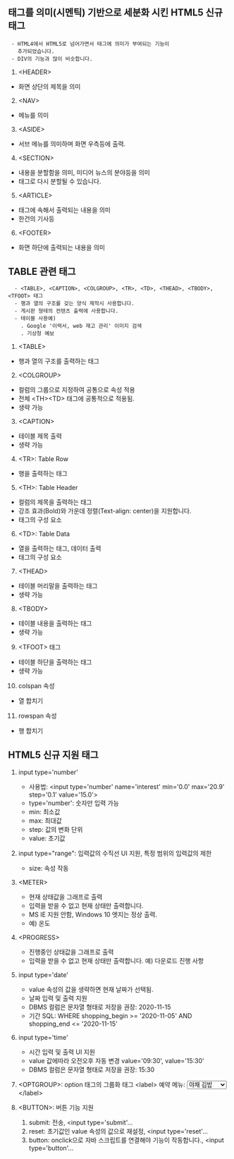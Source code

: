 ## <DIV> 태그를 의미(시멘틱) 기반으로 세분화 시킨 HTML5 신규 태그
     - HTML4에서 HTML5로 넘어가면서 태그에 의미가 부여되는 기능이
       추가되었습니다.
     - DIV의 기능과 많이 비슷합니다.

1. \<HEADER>
- 화면 상단의 제목을 의미
 
 
2. \<NAV>
- 메뉴를 의미
 
 
3. \<ASIDE>
- 서브 메뉴를 의미하며 화면 우측등에 출력.
    
  
4. \<SECTION>
- 내용을 분할함을 의미, 미디어 뉴스의 분야등을 의미 
- <SECTION> 태그로 다시 분할될 수 있습니다.
  
   
5. \<ARTICLE>
- <SECTION> 태그에 속해서 출력되는 내용을 의미
- 한건의 기사등
 
 
6. \<FOOTER>
- 화면 하단에 출력되는 내용을 의미
  
## TABLE 관련 태그
      - <TABLE>, <CAPTION>, <COLGROUP>, <TR>, <TD>, <THEAD>, <TBODY>, <TFOOT> 태그
      - 행과 열의 구조를 갖는 양식 제작시 사용합니다.
      - 게시판 형태의 컨텐츠 출력에 사용합니다.
      - 테이블 사용예)
        . Google '이력서, web 재고 관리' 이미지 검색
        . 기상청 예보 
 
 
1. \<TABLE>
- 행과 열의 구조를 출력하는 태그


2. \<COLGROUP>
- 컬럼의 그룹으로 지정하여 공통으로 속성 적용
- 전체 \<TH>\<TD> 태그에 공통적으로 적용됨.
- 생략 가능 
 

3. \<CAPTION>
- 테이블 제목 출력
- 생략 가능

 
4. \<TR>: Table Row
- 행을 출력하는 태그
 
 
5. \<TH>: Table Header
- 컬럼의 제목을 출력하는 태그
- 강조 효과(Bold)와 가운데 정렬(Text-align: center)을 지원합니다.
- <TR> 태그의 구성 요소
 
  
6. \<TD>: Table Data
- 열을 출력하는 태그, 데이터 출력
- <TR> 태그의 구성 요소
 
 
7. \<THEAD>
- 테이블 머리말을 출력하는 태그
- 생략 가능
 
 
8. \<TBODY>
- 테이블 내용을 출력하는 태그
- 생략 가능
 
 
9. \<TFOOT> 태그
- 테이블 하단을 출력하는 태그
- 생략 가능
 
 
10. colspan 속성
- 열 합치기


11. rowspan 속성
- 행 합치기
  
## HTML5 신규 지원 태그
1. input type='number'
    - 사용법: \<input type='number' name='interest' min='0.0' max='20.9' step='0.1' value='15.0'>
    - type='number': 숫자만 입력 가능
    - min: 최소값
    - max: 최대값
    - step: 값의 변화 단위
    - value: 초기값
 
 
2. input type="range": 입력값의 수직선 UI 지원, 특정 범위의 입력값의 제한
   - size: 속성 작동
 
 
3. \<METER>
   - 현재 상태값을 그래프로 출력
   - 입력을 받을 수 없고 현재 상태만 출력합니다.
   - MS IE 지원 안함, Windows 10 엣지는 정상 출력.
   - 예) 온도
     
  
4. \<PROGRESS>
   - 진행중인 상태값을 그래프로 출력
   - 입력을 받을 수 없고 현재 상태만 출력합니다.
    예) 다운로드 진행 사항  
 
 
5. input type='date'
   - value 속성의 값을 생략하면 현재 날짜가 선택됨.
   - 날짜 입력 및 출력 지원
   - DBMS 컬럼은 문자열 형태로 저장을 권장: 2020-11-15
   - 기간 SQL: WHERE shopping_begin >= '2020-11-05' AND shopping_end <= '2020-11-15'
 
 
6. input type='time'
   - 시간 입력 및 출력 UI 지원
   - value 값에따라 오전오후 자동 변경 value='09:30',  value='15:30'
   - DBMS 컬럼은 문자열 형태로 저장을 권장: 15:30
 
 
7. \<OPTGROUP>: option 태그의 그룹화 태그
    \<label>
      예약 메뉴:
      <select name="food">
        <optgroup label="김밥류">
          <option value='야채 김밥'>야채 김밥</option>
          <option value='참치 김밥'>참치 김밥</option>
          <option value='김치 김밥'>김치 김밥</option>
        </optgroup>
        <optgroup label="면류">
          <option value='라면'>라면</option>
          <option value='짬뽕라면'>짬뽕라면</option>
          <option value='해물라면'>해물라면</option>
        </optgroup>
        <optgroup label="밥">
          <option value='김치찌게'>김치찌게</option>
          <option value='참치찌게'>참치찌게</option>
          <option value='부대찌게'>부대찌게</option>
        </optgroup>
      </select>
    \</label>
 
 
8. \<BUTTON>: 버튼 기능 지원
   1) submit: 전송, <input type='submit'...
   2) reset: 초기값인 value 속성의 값으로 재설정, <input type='reset'...
   3) button: onclick으로 자바 스크립트를 연결해야 기능이 작동합니다., <input type='button'...
